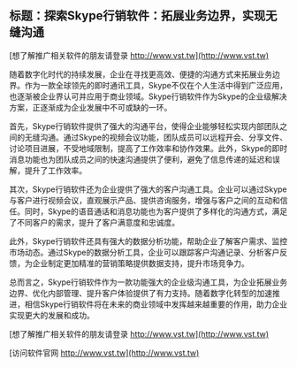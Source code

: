 ## **标题：探索Skype行销软件：拓展业务边界，实现无缝沟通**

[想了解推广相关软件的朋友请登录 http://www.vst.tw](http://www.vst.tw)

随着数字化时代的持续发展，企业在寻找更高效、便捷的沟通方式来拓展业务边界。作为一款全球领先的即时通讯工具，Skype不仅在个人生活中得到广泛应用，也逐渐被企业界认可并应用于商业领域。Skype行销软件作为Skype的企业级解决方案，正逐渐成为企业发展中不可或缺的一环。

首先，Skype行销软件提供了强大的沟通平台，使得企业能够轻松实现内部团队之间的无缝沟通。通过Skype的视频会议功能，团队成员可以远程开会、分享文件、讨论项目进展，不受地域限制，提高了工作效率和协作效果。此外，Skype的即时消息功能也为团队成员之间的快速沟通提供了便利，避免了信息传递的延迟和误解，提升了工作效率。

其次，Skype行销软件还为企业提供了强大的客户沟通工具。企业可以通过Skype与客户进行视频会议，直观展示产品、提供咨询服务，增强与客户之间的互动和信任。同时，Skype的语音通话和消息功能也为客户提供了多样化的沟通方式，满足了不同客户的需求，提升了客户满意度和忠诚度。

此外，Skype行销软件还具有强大的数据分析功能，帮助企业了解客户需求、监控市场动态。通过Skype的数据分析工具，企业可以跟踪客户沟通记录、分析客户反馈，为企业制定更加精准的营销策略提供数据支持，提升市场竞争力。

总而言之，Skype行销软件作为一款功能强大的企业级沟通工具，为企业拓展业务边界、优化内部管理、提升客户体验提供了有力支持。随着数字化转型的加速推进，相信Skype行销软件将在未来的商业领域中发挥越来越重要的作用，助力企业实现更大的发展和成功。

[想了解推广相关软件的朋友请登录 http://www.vst.tw](http://www.vst.tw)


[访问软件官网 http://www.vst.tw](http://www.vst.tw)
